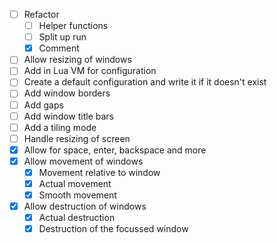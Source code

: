 - [ ] Refactor
  - [ ] Helper functions
  - [ ] Split up run
  - [X] Comment
- [ ] Allow resizing of windows
- [ ] Add in Lua VM for configuration
- [ ] Create a default configuration and write it if it doesn't exist
- [ ] Add window borders
- [ ] Add gaps
- [ ] Add window title bars
- [ ] Add a tiling mode
- [ ] Handle resizing of screen
- [X] Allow for space, enter, backspace and more
- [X] Allow movement of windows
  - [X] Movement relative to window
  - [X] Actual movement
  - [X] Smooth movement
- [X] Allow destruction of windows
  - [X] Actual destruction
  - [X] Destruction of the focussed window
